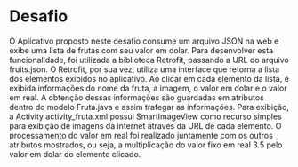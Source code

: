 # Desafio

O Aplicativo proposto neste desafio consume um arquivo JSON na web e exibe uma lista de frutas com seu valor em dolar. Para desenvolver esta funcionalidade, foi utilizada a biblioteca Retrofit, passando a URL do arquivo fruits.json. O Retrofit, por sua vez, utiliza uma interface que retorna a lista dos elementos exibidos no aplicativo.
Ao clicar em cada elemento da lista, é exibida informações do nome da fruta, a imagem, o valor em dolar e o valor em real. A obtenção dessas informações são guardadas em atributos dentro do modelo Fruta.java e assim trafegar as informações. Para exibição, a Activity activity_fruta.xml possui SmartImageView como recurso simples para exibição de imagens da internet através da URL de cada elemento.
O processamento do valor em real foi realizado juntamente com os outros atributos mostrados, ou seja, a multiplicação do valor fixo em real 3.5 pelo valor em dolar do elemento clicado.
